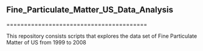 ## Fine_Particulate_Matter_US_Data_Analysis
========================================

This repository consists scripts that explores the data set of Fine Particulate Matter of US from 1999 to 2008
